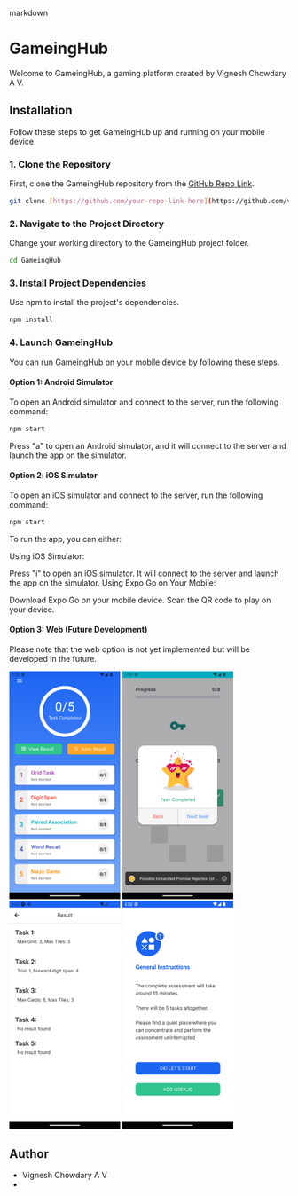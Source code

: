 
markdown
# GameingHub

Welcome to GameingHub, a gaming platform created by Vignesh Chowdary A V.

## Installation

Follow these steps to get GameingHub up and running on your mobile device.

### 1. Clone the Repository

First, clone the GameingHub repository from the [GitHub Repo Link]([https://github.com/your-repo-link-here](https://github.com/vicky2005-21/Gaming-App.git)).



```bash
git clone [https://github.com/your-repo-link-here](https://github.com/vicky2005-21/Gaming-App.git)
```

### 2. Navigate to the Project Directory

Change your working directory to the GameingHub project folder.

```bash
cd GameingHub
```

### 3. Install Project Dependencies

Use npm to install the project's dependencies.

```bash
npm install
```

### 4. Launch GameingHub

You can run GameingHub on your mobile device by following these steps.

#### Option 1: Android Simulator

To open an Android simulator and connect to the server, run the following command:

```bash
npm start
```

Press "a" to open an Android simulator, and it will connect to the server and launch the app on the simulator.

#### Option 2: iOS Simulator

To open an iOS simulator and connect to the server, run the following command:

```bash
npm start
```
To run the app, you can either:

Using iOS Simulator:

Press "i" to open an iOS simulator.
It will connect to the server and launch the app on the simulator.
Using Expo Go on Your Mobile:

Download Expo Go on your mobile device.
Scan the QR code to play on your device.

#### Option 3: Web (Future Development)

Please note that the web option is not yet implemented but will be developed in the future.




<img src="https://github.com/vicky2005-21/Gaming-App/blob/d59931534178149cca554315e18de60f6b69fba9/Home-Screen.png" width="200" /> <img src="https://github.com/vicky2005-21/Gaming-App/blob/83db473823a6087184eede8cc6b24792a490f03f/Screenshot_1698402313.png" width="200" /> <img src="https://github.com/vicky2005-21/Gaming-App/blob/5cf788656d671478cb005aad6c22eaf2eb7646c0/result.png" width="200" /> <img src="https://github.com/vicky2005-21/Gaming-App/blob/5cf788656d671478cb005aad6c22eaf2eb7646c0/opening%20page.png" width="200" />


## Author

- Vignesh Chowdary A V
- 


